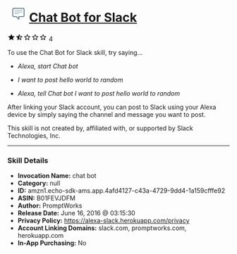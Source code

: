 # &nbsp;<img src="skill_icon" alt="Chat Bot for Slack icon" width="36"> [Chat Bot for Slack](http://alexa.amazon.com/#skills/amzn1.echo-sdk-ams.app.4afd4127-c43a-4729-9dd4-1a159cfffe92)
![1.7 stars](../../images/ic_star_black_18dp_1x.png)![1.7 stars](../../images/ic_star_half_black_18dp_1x.png)![1.7 stars](../../images/ic_star_border_black_18dp_1x.png)![1.7 stars](../../images/ic_star_border_black_18dp_1x.png)![1.7 stars](../../images/ic_star_border_black_18dp_1x.png) 4

To use the Chat Bot for Slack skill, try saying...

* *Alexa, start Chat bot*

* *I want to post hello world to random*

* *Alexa, tell Chat bot I want to post hello world to random*

After linking your Slack account, you can post to Slack using your Alexa device by simply saying the channel and message you want to post.

This skill is not created by, affiliated with, or supported by Slack Technologies, Inc.

***

### Skill Details

* **Invocation Name:** chat bot
* **Category:** null
* **ID:** amzn1.echo-sdk-ams.app.4afd4127-c43a-4729-9dd4-1a159cfffe92
* **ASIN:** B01FEVJDFM
* **Author:** PromptWorks
* **Release Date:** June 16, 2016 @ 03:15:30
* **Privacy Policy:** https://alexa-slack.herokuapp.com/privacy
* **Account Linking Domains:** slack.com, promptworks.com, herokuapp.com
* **In-App Purchasing:** No
